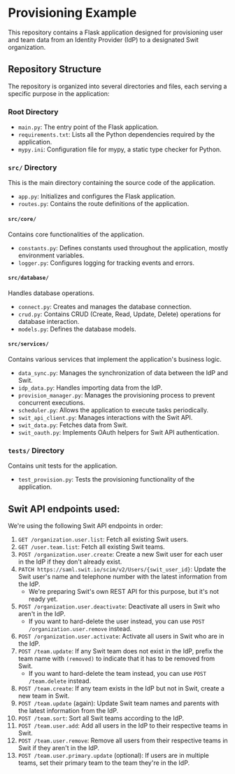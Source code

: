 # Provisioning Example

This repository contains a Flask application designed for provisioning user and team data from an Identity Provider (IdP) to a designated Swit organization.

## Repository Structure

The repository is organized into several directories and files, each serving a specific purpose in the application:

### Root Directory

- `main.py`: The entry point of the Flask application.
- `requirements.txt`: Lists all the Python dependencies required by the application.
- `mypy.ini`: Configuration file for mypy, a static type checker for Python.

### `src/` Directory

This is the main directory containing the source code of the application.

- `app.py`: Initializes and configures the Flask application.
- `routes.py`: Contains the route definitions of the application.

#### `src/core/`

Contains core functionalities of the application.

- `constants.py`: Defines constants used throughout the application, mostly environment variables.
- `logger.py`: Configures logging for tracking events and errors.

#### `src/database/`

Handles database operations.

- `connect.py`: Creates and manages the database connection.
- `crud.py`: Contains CRUD (Create, Read, Update, Delete) operations for database interaction.
- `models.py`: Defines the database models.

#### `src/services/`

Contains various services that implement the application's business logic.

- `data_sync.py`: Manages the synchronization of data between the IdP and Swit.
- `idp_data.py`: Handles importing data from the IdP.
- `provision_manager.py`: Manages the provisioning process to prevent concurrent executions.
- `scheduler.py`: Allows the application to execute tasks periodically.
- `swit_api_client.py`: Manages interactions with the Swit API.
- `swit_data.py`: Fetches data from Swit.
- `swit_oauth.py`: Implements OAuth helpers for Swit API authentication.

### `tests/` Directory

Contains unit tests for the application.

- `test_provision.py`: Tests the provisioning functionality of the application.


## Swit API endpoints used:

We're using the following Swit API endpoints in order:
1. `GET /organization.user.list`: Fetch all existing Swit users.
2. `GET /user.team.list`: Fetch all existing Swit teams.
3. `POST /organization.user.create`: Create a new Swit user for each user in the IdP if they don't already exist.
4. `PATCH https://saml.swit.io/scim/v2/Users/{swit_user_id}`: Update the Swit user's name and telephone number with the latest information from the IdP.
   * We're preparing Swit's own REST API for this purpose, but it's not ready yet.
5. `POST /organization.user.deactivate`: Deactivate all users in Swit who aren't in the IdP.
   * If you want to hard-delete the user instead, you can use `POST /organization.user.remove` instead.
6. `POST /organization.user.activate`: Activate all users in Swit who are in the IdP.
7. `POST /team.update`: If any Swit team does not exist in the IdP, prefix the team name with `(removed)` to indicate that it has to be removed from Swit.
   * If you want to hard-delete the team instead, you can use `POST /team.delete` instead.
8. `POST /team.create`: If any team exists in the IdP but not in Swit, create a new team in Swit.
9. `POST /team.update` (again): Update Swit team names and parents with the latest information from the IdP.
10. `POST /team.sort`: Sort all Swit teams according to the IdP. 
11. `POST /team.user.add`: Add all users in the IdP to their respective teams in Swit.
12. `POST /team.user.remove`: Remove all users from their respective teams in Swit if they aren't in the IdP.
13. `POST /team.user.primary.update` (optional): If users are in multiple teams, set their primary team to the team they're in the IdP.
